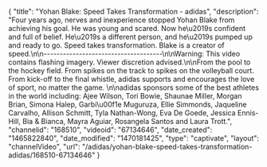 {
    "title": "Yohan Blake: Speed Takes Transformation - adidas",
    "description": "Four years ago, nerves and inexperience stopped Yohan Blake from achieving his goal. He was young and scared. Now he\u2019s confident and full of belief. He\u2019s a different person, and he\u2019s pumped up and ready to go. Speed takes transformation. Blake is a creator of speed.\n\n-------------------------------------\n\nWarning: This video contains flashing imagery. Viewer discretion advised.\n\nFrom the pool to the hockey field. From spikes on the track to spikes on the volleyball court. From kick-off to the final whistle, adidas supports and encourages the love of sport, no matter the game. \n\nadidas sponsors some of the best athletes in the world including: Ajee Wilson, Tori Bowie, Shaunae Miller, Morgan Brian, Simona Halep, Garbi\u00f1e Muguruza, Ellie Simmonds, Jaqueline Carvalho, Allison Schmitt, Tyla Nathan-Wong, Eva De Goede, Jessica Ennis-Hill, Bia & Bianca, Mayra Aguiar, Rosangela Santos and Laura Trott.",
    "channelid": "168510",
    "videoid": "67134646",
    "date_created": "1465822840",
    "date_modified": "1470181425",
    "type": "captivate",
    "layout": "channelVideo",
    "url": "\/adidas\/yohan-blake-speed-takes-transformation-adidas\/168510-67134646"
}